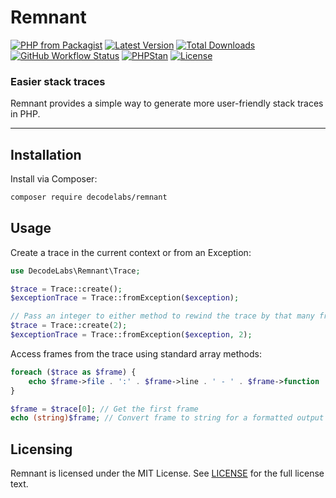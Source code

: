 # Remnant

[![PHP from Packagist](https://img.shields.io/packagist/php-v/decodelabs/remnant?style=flat)](https://packagist.org/packages/decodelabs/remnant)
[![Latest Version](https://img.shields.io/packagist/v/decodelabs/remnant.svg?style=flat)](https://packagist.org/packages/decodelabs/remnant)
[![Total Downloads](https://img.shields.io/packagist/dt/decodelabs/remnant.svg?style=flat)](https://packagist.org/packages/decodelabs/remnant)
[![GitHub Workflow Status](https://img.shields.io/github/actions/workflow/status/decodelabs/remnant/integrate.yml?branch=develop)](https://github.com/decodelabs/remnant/actions/workflows/integrate.yml)
[![PHPStan](https://img.shields.io/badge/PHPStan-enabled-44CC11.svg?longCache=true&style=flat)](https://github.com/phpstan/phpstan)
[![License](https://img.shields.io/packagist/l/decodelabs/remnant?style=flat)](https://packagist.org/packages/decodelabs/remnant)

### Easier stack traces

Remnant provides a simple way to generate more user-friendly stack traces in PHP.

---

## Installation

Install via Composer:

```bash
composer require decodelabs/remnant
```

## Usage

Create a trace in the current context or from an Exception:

```php
use DecodeLabs\Remnant\Trace;

$trace = Trace::create();
$exceptionTrace = Trace::fromException($exception);

// Pass an integer to either method to rewind the trace by that many frames
$trace = Trace::create(2);
$exceptionTrace = Trace::fromException($exception, 2);
```

Access frames from the trace using standard array methods:

```php
foreach ($trace as $frame) {
    echo $frame->file . ':' . $frame->line . ' - ' . $frame->function . PHP_EOL;
}

$frame = $trace[0]; // Get the first frame
echo (string)$frame; // Convert frame to string for a formatted output
```

## Licensing

Remnant is licensed under the MIT License. See [LICENSE](./LICENSE) for the full license text.
